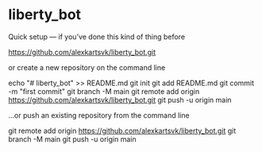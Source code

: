 # liberty_bot
Quick setup — if you’ve done this kind of thing before

https://github.com/alexkartsvk/liberty_bot.git


or create a new repository on the command line

echo "# liberty_bot" >> README.md
git init
git add README.md
git commit -m "first commit"
git branch -M main
git remote add origin https://github.com/alexkartsvk/liberty_bot.git
git push -u origin main


…or push an existing repository from the command line

git remote add origin https://github.com/alexkartsvk/liberty_bot.git
git branch -M main
git push -u origin main
